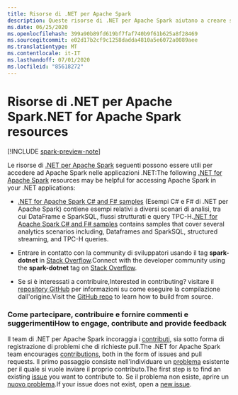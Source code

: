 ```yaml
---
title: Risorse di .NET per Apache Spark
description: Queste risorse di .NET per Apache Spark aiutano a creare soluzioni di data science personalizzate e a integrarle nelle applicazioni .NET.
ms.date: 06/25/2020
ms.openlocfilehash: 399a90b89fd619bf7faf740b9f61b625a8f28469
ms.sourcegitcommit: e02d17b2cf9c1258dadda4810a5e6072a0089aee
ms.translationtype: MT
ms.contentlocale: it-IT
ms.lasthandoff: 07/01/2020
ms.locfileid: "85618272"
---
```

# <a name="net-for-apache-spark-resources"></a><span data-ttu-id="8412d-103">Risorse di .NET per Apache Spark</span><span class="sxs-lookup"><span data-stu-id="8412d-103">.NET for Apache Spark resources</span></span>

[!INCLUDE [spark-preview-note](../../../includes/spark-preview-note.md)]

<span data-ttu-id="8412d-104">Le risorse di [.NET per Apache Spark](../index.yml) seguenti possono essere utili per accedere ad Apache Spark nelle applicazioni .NET:</span><span class="sxs-lookup"><span data-stu-id="8412d-104">The following [.NET for Apache Spark](../index.yml) resources may be helpful for accessing Apache Spark in your .NET applications:</span></span>

* <span data-ttu-id="8412d-105">[.NET for Apache Spark C# and F# samples](https://github.com/dotnet/spark#samples) (Esempi C# e F# di .NET per Apache Spark) contiene esempi relativi a diversi scenari di analisi, tra cui DataFrame e SparkSQL, flussi strutturati e query TPC-H.</span><span class="sxs-lookup"><span data-stu-id="8412d-105">[.NET for Apache Spark C# and F# samples](https://github.com/dotnet/spark#samples) contains samples that cover several analytics scenarios including, Dataframes and SparkSQL, structured streaming, and TPC-H queries.</span></span>

* <span data-ttu-id="8412d-106">Entrare in contatto con la community di sviluppatori usando il tag **spark-dotnet** in [Stack Overflow](https://stackoverflow.com/questions/tagged/spark-dotnet).</span><span class="sxs-lookup"><span data-stu-id="8412d-106">Connect with the developer community using the **spark-dotnet** tag on [Stack Overflow](https://stackoverflow.com/questions/tagged/spark-dotnet).</span></span>

* <span data-ttu-id="8412d-107">Se si è interessati a contribuire,</span><span class="sxs-lookup"><span data-stu-id="8412d-107">Interested in contributing?</span></span> <span data-ttu-id="8412d-108">visitare il [repository GitHub](https://github.com/dotnet/spark) per informazioni su come eseguire la compilazione dall'origine.</span><span class="sxs-lookup"><span data-stu-id="8412d-108">Visit the [GitHub repo](https://github.com/dotnet/spark) to learn how to build from source.</span></span>

### <a name="how-to-engage-contribute-and-provide-feedback"></a><span data-ttu-id="8412d-109">Come partecipare, contribuire e fornire commenti e suggerimenti</span><span class="sxs-lookup"><span data-stu-id="8412d-109">How to engage, contribute and provide feedback</span></span>

<span data-ttu-id="8412d-110">Il team di .NET per Apache Spark incoraggia i [contributi](https://github.com/dotnet/spark/blob/master/docs/contributing.md), sia sotto forma di registrazione di problemi che di richieste pull.</span><span class="sxs-lookup"><span data-stu-id="8412d-110">The .NET for Apache Spark team encourages [contributions](https://github.com/dotnet/spark/blob/master/docs/contributing.md), both in the form of issues and pull requests.</span></span> <span data-ttu-id="8412d-111">Il primo passaggio consiste nell'individuare un [problema](https://github.com/dotnet/spark/issues) esistente per il quale si vuole inviare il proprio contributo.</span><span class="sxs-lookup"><span data-stu-id="8412d-111">The first step is to find an existing [issue](https://github.com/dotnet/spark/issues) you want to contribute to.</span></span> <span data-ttu-id="8412d-112">Se il problema non esiste, aprire un [nuovo problema](https://github.com/dotnet/spark/issues?utf8=%E2%9C%93&q=is%3Aissue+is%3Aopen+).</span><span class="sxs-lookup"><span data-stu-id="8412d-112">If your issue does not exist, open a [new issue](https://github.com/dotnet/spark/issues?utf8=%E2%9C%93&q=is%3Aissue+is%3Aopen+).</span></span>
